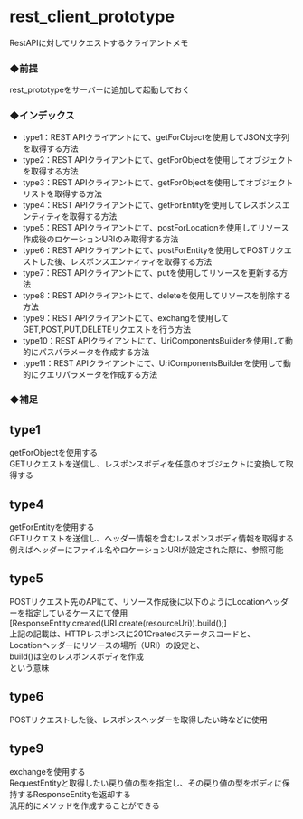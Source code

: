 # rest_client_prototype
RestAPIに対してリクエストするクライアントメモ

### ◆前提  
rest_prototypeをサーバーに追加して起動しておく
 
 
### ◆インデックス
 - type1：REST APIクライアントにて、getForObjectを使用してJSON文字列を取得する方法  
 - type2：REST APIクライアントにて、getForObjectを使用してオブジェクトを取得する方法 
 - type3：REST APIクライアントにて、getForObjectを使用してオブジェクトリストを取得する方法  
 - type4：REST APIクライアントにて、getForEntityを使用してレスポンスエンティティを取得する方法
 - type5：REST APIクライアントにて、postForLocationを使用してリソース作成後のロケーションURIのみ取得する方法
 - type6：REST APIクライアントにて、postForEntityを使用してPOSTリクエストした後、レスポンスエンティティを取得する方法 
 - type7：REST APIクライアントにて、putを使用してリソースを更新する方法
 - type8：REST APIクライアントにて、deleteを使用してリソースを削除する方法
 - type9：REST APIクライアントにて、exchangを使用してGET,POST,PUT,DELETEリクエストを行う方法
 - type10：REST APIクライアントにて、UriComponentsBuilderを使用して動的にパスパラメータを作成する方法
 - type11：REST APIクライアントにて、UriComponentsBuilderを使用して動的にクエリパラメータを作成する方法

  
### ◆補足  
## type1  
getForObjectを使用する  
GETリクエストを送信し、レスポンスボディを任意のオブジェクトに変換して取得する

## type4  
getForEntityを使用する  
GETリクエストを送信し、ヘッダー情報を含むレスポンスボディ情報を取得する  
例えばヘッダーにファイル名やロケーションURIが設定された際に、参照可能  

## type5  
POSTリクエスト先のAPIにて、リソース作成後に以下のようにLocationヘッダーを指定しているケースにて使用  
[ResponseEntity.created(URI.create(resourceUri)).build();]  
上記の記載は、HTTPレスポンスに201Createdステータスコードと、  
Locationヘッダーにリソースの場所（URI）の設定と、  
build()は空のレスポンスボディを作成  
という意味

## type6 
POSTリクエストした後、レスポンスヘッダーを取得したい時などに使用

## type9 
exchangeを使用する  
RequestEntityと取得したい戻り値の型を指定し、その戻り値の型をボディに保持するResponseEntityを返却する  
汎用的にメソッドを作成することができる


